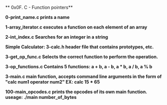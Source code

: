 ** 0x0F. C - Function pointers**

**0-print_name.c prints a name**

**1-array_iterator.c executes a function on each element of an array**

**2-int_index.c Searches for an integer in a string**

**Simple Calculator: 3-calc.h header file that contains prototypes, etc.**

**3-get_op_func.c Selects the correct function to perform the operation.**

**3-op_functions.c Contains 5 functions: a + b, a - b, a * b, a / b, a % b**

**3-main.c main function, accepts command line arguments in the form of "calc num1 operator num2" EX: calc 15 * 65**

**100-main_opcodes.c prints the opcodes of its own main function. useage: ./main number_of_bytes**
